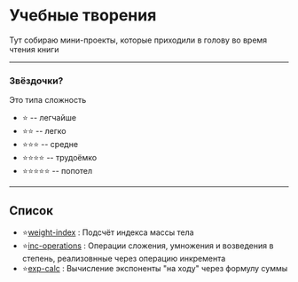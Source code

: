 # Учебные творения

Тут собираю мини-проекты, которые приходили в голову во время чтения книги

----

### Звёздочки?

Это типа сложность

- ⭐ -- легчайше
- ⭐⭐ -- легко
- ⭐⭐⭐ -- средне
- ⭐⭐⭐⭐ -- трудоёмко
- ⭐⭐⭐⭐⭐ -- попотел

----

## Список

- ⭐[weight-index](https://github.com/andybeardness/Learning-C/tree/main/projects/weight-index) : Подсчёт индекса массы тела
- ⭐[inc-operations](https://github.com/andybeardness/Learning-C/tree/main/projects/inc-operations) : Операции сложения, умножения и возведения в степень, реализовнные через операцию инкремента
- ⭐[exp-calc](https://github.com/andybeardness/Learning-C/tree/main/projects/exp-calc) : Вычисление экспоненты "на ходу" через формулу суммы
